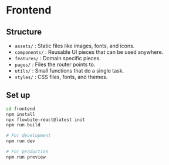 # Frontend

## Structure

- `assets/` : Static files like images, fonts, and icons.
- `components/` : Reusable UI pieces that can be used anywhere.
- `features/` : Domain specific pieces.
- `pages/` : Files the router points to.
- `utils/` : Small functions that do a single task.
- `styles/` : CSS files, fonts, and themes.

## Set up

```bash
cd frontend
npm install
npx flowbite-react@latest init
npm run build

# For development
npm run dev

# For production
npm run preview
```